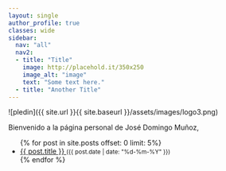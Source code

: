 ```yaml
---
layout: single
author_profile: true
classes: wide
sidebar:
  nav: "all"
  nav2:
  - title: "Title"
    image: http://placehold.it/350x250
    image_alt: "image"
    text: "Some text here."
  - title: "Another Title"
---
```


![pledin]({{ site.url }}{{ site.baseurl }}/assets/images/logo3.png)

Bienvenido a la página personal de José Domingo Muñoz, 

<ul>
  {% for post in site.posts offset: 0 limit: 5%}
    <li>
      <a href="{{ site.baseurl }}{{ post.url }}">
        {{ post.title }}
      </a>
      <small>({{ post.date | date: "%d-%m-%Y" }})</small>
    </li>
  {% endfor %}
</ul>